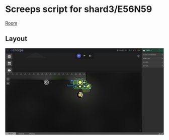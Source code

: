 # Screeps script for shard3/E56N59

[Room](https://screeps.com/a/#!/room/shard3/E56N59)

## Layout

![](layout.png)
